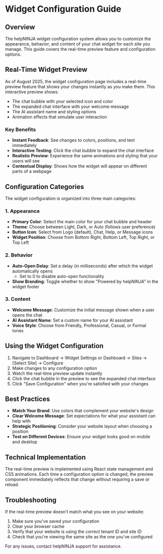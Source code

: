 # Widget Configuration Guide

## Overview

The helpNINJA widget configuration system allows you to customize the appearance, behavior, and content of your chat widget for each site you manage. This guide covers the real-time preview feature and configuration options.

## Real-Time Widget Preview

As of August 2025, the widget configuration page includes a real-time preview feature that shows your changes instantly as you make them. This interactive preview shows:

- The chat bubble with your selected icon and color
- The expanded chat interface with your welcome message
- The AI assistant name and styling options
- Animation effects that simulate user interaction

### Key Benefits

- **Instant Feedback**: See changes to colors, positions, and text immediately
- **Interactive Testing**: Click the chat bubble to expand the chat interface
- **Realistic Preview**: Experience the same animations and styling that your users will see
- **Contextual Display**: Shows how the widget will appear on different parts of a webpage

## Configuration Categories

The widget configuration is organized into three main categories:

### 1. Appearance

- **Primary Color**: Select the main color for your chat bubble and header
- **Theme**: Choose between Light, Dark, or Auto (follows user preference)
- **Button Icon**: Select from Logo (default), Chat, Help, or Message icons
- **Widget Position**: Choose from Bottom Right, Bottom Left, Top Right, or Top Left

### 2. Behavior

- **Auto-Open Delay**: Set a delay (in milliseconds) after which the widget automatically opens
  - Set to 0 to disable auto-open functionality
- **Show Branding**: Toggle whether to show "Powered by helpNINJA" in the widget footer

### 3. Content

- **Welcome Message**: Customize the initial message shown when a user opens the chat
- **AI Assistant Name**: Set a custom name for your AI assistant
- **Voice Style**: Choose from Friendly, Professional, Casual, or Formal tones

## Using the Widget Configuration

1. Navigate to Dashboard → Widget Settings or Dashboard → Sites → [Select Site] → Configure
2. Make changes to any configuration option
3. Watch the real-time preview update instantly
4. Click the chat bubble in the preview to see the expanded chat interface
5. Click "Save Configuration" when you're satisfied with your changes

## Best Practices

- **Match Your Brand**: Use colors that complement your website's design
- **Clear Welcome Message**: Set expectations for what your assistant can help with
- **Strategic Positioning**: Consider your website layout when choosing a position
- **Test on Different Devices**: Ensure your widget looks good on mobile and desktop

## Technical Implementation

The real-time preview is implemented using React state management and CSS animations. Each time a configuration option is changed, the preview component immediately reflects that change without requiring a save or reload.

## Troubleshooting

If the real-time preview doesn't match what you see on your website:

1. Make sure you've saved your configuration
2. Clear your browser cache
3. Verify that your website is using the correct tenant ID and site ID
4. Check that you're viewing the same site as the one you've configured

For any issues, contact helpNINJA support for assistance.
